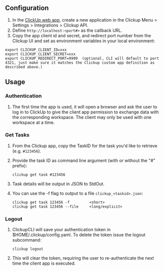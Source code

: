 ## Configuration

1. In the [ClickUp web app](https://app.clickup.com), create a new application in the Clickup Menu > Settings > Integrations > Clickup API. 
1. Define `http://localhost:<port#>` as the callback URL.
1. Copy the app client id and secret, and redirect port number from the Clickup UI and set as environment variables in your local environment: 

```
export CLICKUP_CLIENT_ID=xxx
export CLICKUP_CLIENT_SECRET=xxx
export CLICKUP_REDIRECT_PORT=9999  (optional, CLI will default to port 4321, just make sure it matches the Clickup custom app definition as described above.)
```

## Usage  

### Authentication
1. The first time the app is used, it will open a browser and ask the user to log in to ClickUp to give the client app permission to exchange data with the corresponding workspace. The client may only be used with one workspace at a time.

### Get Tasks  

1. From the Clickup app, copy the TaskID for the task you'd like to retrieve (e.g. `#123456`).  
1. Provide the task ID as command line argument (with or without the "#" prefix):

    ```
    clickup get task #123456
    ```
    
1. Task details will be output in JSON to StdOut. 
1. You can use the -f flag to output to a file `clickup_<taskid>.json`:
    ```
    clickup get task 123456 -f         <short>
    clickup get task 123456 --file     <long/explicit>
    ```

### Logout
1. ClickupCLI will save your authentication token in $HOME/.clickup/config.yaml.  To delete the token issue the logout subcommand:
    ```
    clickup logout
    ```
1. This will clear the token, requiring the user to re-authenticate the next time the client app is executed.
